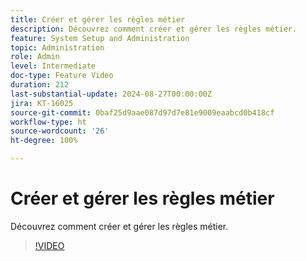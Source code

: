 ```yaml
---
title: Créer et gérer les règles métier
description: Découvrez comment créer et gérer les règles métier.
feature: System Setup and Administration
topic: Administration
role: Admin
level: Intermediate
doc-type: Feature Video
duration: 212
last-substantial-update: 2024-08-27T00:00:00Z
jira: KT-16025
source-git-commit: 0baf25d9aae087d97d7e81e9009eaabcd0b418cf
workflow-type: ht
source-wordcount: '26'
ht-degree: 100%

---
```



# Créer et gérer les règles métier

Découvrez comment créer et gérer les règles métier.

>[!VIDEO](https://video.tv.adobe.com/v/3433105/?quality=12&learn=on)
